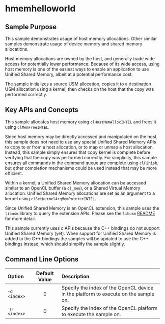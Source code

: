 # hmemhelloworld

## Sample Purpose

This sample demonstrates usage of host memory allocations.
Other similar samples demonstrate usage of device memory and shared memory allocations.

Host memory allocations are owned by the host, and generally trade wide access for potentially lower performance.
Because of its wide access, using host memory is one of the easiest ways to enable an application to use Unified Shared Memory, albeit at a potential performance cost.

The sample initializes a source USM allocation, copies it to a destination USM allocation using a kernel, then checks on the host that the copy was performed correctly.

## Key APIs and Concepts

This sample allocates host memory using `clHostMemAllocINTEL` and frees it using `clMemFreeINTEL`.

Since host memory may be directly accessed and manipulated on the host, this sample does not need to use any special Unified Shared Memory APIs to copy to or from a host allocation, or to map or unmap a host allocation.
Instead, this sample simply ensures that copy kernel is complete before verifying that the copy was performed correctly.
For simplicity, this sample ensures all commands in the command queue are complete using `clFinish`, but other completion mechanisms could be used instead that may be more efficient.

Within a kernel, a Unified Shared Memory allocation can be accessed similar to an OpenCL buffer (a `cl_mem`), or a Shared Virtual Memory allocation.
Unified Shared Memory allocations are set as an argument to a kernel using `clSetKernelArgMemPointerINTEL`.

Since Unified Shared Memory is an OpenCL extension, this sample uses the `libusm` library to query the extension APIs.
Please see the `libusm` [README](../libusm/README.md) for more detail.

This sample currently uses c APIs because the C++ bindings do not support Unified Shared Memory (yet).
When support for Unified Shared Memory is added to the C++ bindings the samples will be updated to use the C++ bindings instead, which should simplify the sample slightly.

## Command Line Options

| Option | Default Value | Description |
|:--|:-:|:--|
| `-d <index>` | 0 | Specify the index of the OpenCL device in the platform to execute on the sample on.
| `-p <index>` | 0 | Specify the index of the OpenCL platform to execute the sample on.
